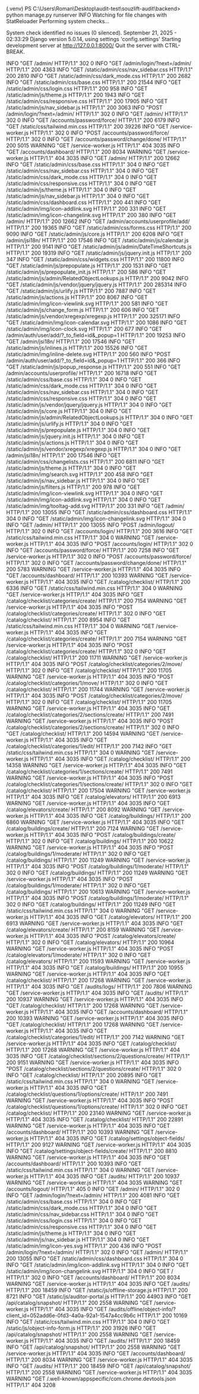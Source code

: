 (.venv) PS C:\Users\Roman\Desktop\audit-test\souzlift-audit\backend> python manage.py runserver
INFO Watching for file changes with StatReloader
Performing system checks...

System check identified no issues (0 silenced).
September 21, 2025 - 02:33:29
Django version 5.0.14, using settings 'config.settings'
Starting development server at http://127.0.0.1:8000/
Quit the server with CTRL-BREAK.

INFO "GET /admin/ HTTP/1.1" 302 0
INFO "GET /admin/login/?next=/admin/ HTTP/1.1" 200 4363
INFO "GET /static/admin/css/nav_sidebar.css HTTP/1.1" 200 2810
INFO "GET /static/admin/css/dark_mode.css HTTP/1.1" 200 2682
INFO "GET /static/admin/css/base.css HTTP/1.1" 200 21544
INFO "GET /static/admin/css/login.css HTTP/1.1" 200 958
INFO "GET /static/admin/js/theme.js HTTP/1.1" 200 1943
INFO "GET /static/admin/css/responsive.css HTTP/1.1" 200 17905
INFO "GET /static/admin/js/nav_sidebar.js HTTP/1.1" 200 3063
INFO "POST /admin/login/?next=/admin/ HTTP/1.1" 302 0
INFO "GET /admin/ HTTP/1.1" 302 0
INFO "GET /accounts/password/force/ HTTP/1.1" 200 6179
INFO "GET /static/css/tailwind.min.css HTTP/1.1" 200 39226
INFO "GET /service-worker.js HTTP/1.1" 302 0
INFO "POST /accounts/password/force/ HTTP/1.1" 302 0
INFO "GET /accounts/password/change/done/ HTTP/1.1" 200 5015
WARNING "GET /service-worker.js HTTP/1.1" 404 3035
INFO "GET /accounts/dashboard/ HTTP/1.1" 200 8034
WARNING "GET /service-worker.js HTTP/1.1" 404 3035
INFO "GET /admin/ HTTP/1.1" 200 12662
INFO "GET /static/admin/css/base.css HTTP/1.1" 304 0
INFO "GET /static/admin/css/nav_sidebar.css HTTP/1.1" 304 0
INFO "GET /static/admin/css/dark_mode.css HTTP/1.1" 304 0
INFO "GET /static/admin/css/responsive.css HTTP/1.1" 304 0
INFO "GET /static/admin/js/theme.js HTTP/1.1" 304 0
INFO "GET /static/admin/js/nav_sidebar.js HTTP/1.1" 304 0
INFO "GET /static/admin/css/dashboard.css HTTP/1.1" 200 441
INFO "GET /static/admin/img/icon-addlink.svg HTTP/1.1" 200 331
INFO "GET /static/admin/img/icon-changelink.svg HTTP/1.1" 200 380
INFO "GET /admin/ HTTP/1.1" 200 12662
INFO "GET /admin/accounts/userprofile/add/ HTTP/1.1" 200 19365
INFO "GET /static/admin/css/forms.css HTTP/1.1" 200 9090
INFO "GET /static/admin/js/core.js HTTP/1.1" 200 6208
INFO "GET /admin/jsi18n/ HTTP/1.1" 200 17546
INFO "GET /static/admin/js/calendar.js HTTP/1.1" 200 9141
INFO "GET /static/admin/js/admin/DateTimeShortcuts.js HTTP/1.1" 200 19319
INFO "GET /static/admin/js/jquery.init.js HTTP/1.1" 200 347
INFO "GET /static/admin/css/widgets.css HTTP/1.1" 200 11800
INFO "GET /static/admin/js/prepopulate.js HTTP/1.1" 200 1531
INFO "GET /static/admin/js/prepopulate_init.js HTTP/1.1" 200 586
INFO "GET /static/admin/js/admin/RelatedObjectLookups.js HTTP/1.1" 200 9042
INFO "GET /static/admin/js/vendor/jquery/jquery.js HTTP/1.1" 200 285314
INFO "GET /static/admin/js/urlify.js HTTP/1.1" 200 7887
INFO "GET /static/admin/js/actions.js HTTP/1.1" 200 8067
INFO "GET /static/admin/img/icon-viewlink.svg HTTP/1.1" 200 581
INFO "GET /static/admin/js/change_form.js HTTP/1.1" 200 606
INFO "GET /static/admin/js/vendor/xregexp/xregexp.js HTTP/1.1" 200 325171
INFO "GET /static/admin/img/icon-calendar.svg HTTP/1.1" 200 1086
INFO "GET /static/admin/img/icon-clock.svg HTTP/1.1" 200 677
INFO "GET /admin/auth/user/add/?_to_field=id&_popup=1 HTTP/1.1" 200 19253
INFO "GET /admin/jsi18n/ HTTP/1.1" 200 17546
INFO "GET /static/admin/js/inlines.js HTTP/1.1" 200 15526
INFO "GET /static/admin/img/inline-delete.svg HTTP/1.1" 200 560
INFO "POST /admin/auth/user/add/?_to_field=id&_popup=1 HTTP/1.1" 200 366
INFO "GET /static/admin/js/popup_response.js HTTP/1.1" 200 551
INFO "GET /admin/accounts/userprofile/ HTTP/1.1" 200 16718
INFO "GET /static/admin/css/base.css HTTP/1.1" 304 0
INFO "GET /static/admin/css/dark_mode.css HTTP/1.1" 304 0
INFO "GET /static/admin/css/nav_sidebar.css HTTP/1.1" 304 0
INFO "GET /static/admin/css/responsive.css HTTP/1.1" 304 0
INFO "GET /static/admin/js/vendor/jquery/jquery.js HTTP/1.1" 304 0
INFO "GET /static/admin/js/core.js HTTP/1.1" 304 0
INFO "GET /static/admin/js/admin/RelatedObjectLookups.js HTTP/1.1" 304 0
INFO "GET /static/admin/js/urlify.js HTTP/1.1" 304 0
INFO "GET /static/admin/js/prepopulate.js HTTP/1.1" 304 0
INFO "GET /static/admin/js/jquery.init.js HTTP/1.1" 304 0
INFO "GET /static/admin/js/actions.js HTTP/1.1" 304 0
INFO "GET /static/admin/js/vendor/xregexp/xregexp.js HTTP/1.1" 304 0
INFO "GET /admin/jsi18n/ HTTP/1.1" 200 17546
INFO "GET /static/admin/css/changelists.css HTTP/1.1" 200 6811
INFO "GET /static/admin/js/theme.js HTTP/1.1" 304 0
INFO "GET /static/admin/img/search.svg HTTP/1.1" 200 458
INFO "GET /static/admin/js/nav_sidebar.js HTTP/1.1" 304 0
INFO "GET /static/admin/js/filters.js HTTP/1.1" 200 978
INFO "GET /static/admin/img/icon-viewlink.svg HTTP/1.1" 304 0
INFO "GET /static/admin/img/icon-addlink.svg HTTP/1.1" 304 0
INFO "GET /static/admin/img/tooltag-add.svg HTTP/1.1" 200 331
INFO "GET /admin/ HTTP/1.1" 200 13055
INFO "GET /static/admin/css/dashboard.css HTTP/1.1" 304 0
INFO "GET /static/admin/img/icon-changelink.svg HTTP/1.1" 304 0
INFO "GET /admin/ HTTP/1.1" 200 13055
INFO "POST /admin/logout/ HTTP/1.1" 302 0
INFO "GET /accounts/login/ HTTP/1.1" 200 3616
INFO "GET /static/css/tailwind.min.css HTTP/1.1" 304 0
WARNING "GET /service-worker.js HTTP/1.1" 404 3035
INFO "POST /accounts/login/ HTTP/1.1" 302 0
INFO "GET /accounts/password/force/ HTTP/1.1" 200 7258
INFO "GET /service-worker.js HTTP/1.1" 302 0
INFO "POST /accounts/password/force/ HTTP/1.1" 302 0
INFO "GET /accounts/password/change/done/ HTTP/1.1" 200 5783
WARNING "GET /service-worker.js HTTP/1.1" 404 3035
INFO "GET /accounts/dashboard/ HTTP/1.1" 200 10393
WARNING "GET /service-worker.js HTTP/1.1" 404 3035
INFO "GET /catalog/checklist/ HTTP/1.1" 200 6336
INFO "GET /static/css/tailwind.min.css HTTP/1.1" 304 0
WARNING "GET /service-worker.js HTTP/1.1" 404 3035
INFO "GET /catalog/checklist/categories/create/ HTTP/1.1" 200 7154
WARNING "GET /service-worker.js HTTP/1.1" 404 3035
INFO "POST /catalog/checklist/categories/create/ HTTP/1.1" 302 0
INFO "GET /catalog/checklist/ HTTP/1.1" 200 8954
INFO "GET /static/css/tailwind.min.css HTTP/1.1" 304 0
WARNING "GET /service-worker.js HTTP/1.1" 404 3035
INFO "GET /catalog/checklist/categories/create/ HTTP/1.1" 200 7154
WARNING "GET /service-worker.js HTTP/1.1" 404 3035
INFO "POST /catalog/checklist/categories/create/ HTTP/1.1" 302 0
INFO "GET /catalog/checklist/ HTTP/1.1" 200 11711
WARNING "GET /service-worker.js HTTP/1.1" 404 3035
INFO "POST /catalog/checklist/categories/2/move/ HTTP/1.1" 302 0
INFO "GET /catalog/checklist/ HTTP/1.1" 200 11705
WARNING "GET /service-worker.js HTTP/1.1" 404 3035
INFO "POST /catalog/checklist/categories/1/move/ HTTP/1.1" 302 0
INFO "GET /catalog/checklist/ HTTP/1.1" 200 11744
WARNING "GET /service-worker.js HTTP/1.1" 404 3035
INFO "POST /catalog/checklist/categories/2/move/ HTTP/1.1" 302 0
INFO "GET /catalog/checklist/ HTTP/1.1" 200 11705
WARNING "GET /service-worker.js HTTP/1.1" 404 3035
INFO "GET /catalog/checklist/categories/2/sections/create/ HTTP/1.1" 200 7491
WARNING "GET /service-worker.js HTTP/1.1" 404 3035
INFO "POST /catalog/checklist/categories/2/sections/create/ HTTP/1.1" 302 0
INFO "GET /catalog/checklist/ HTTP/1.1" 200 14594
WARNING "GET /service-worker.js HTTP/1.1" 404 3035
INFO "GET /catalog/checklist/categories/1/edit/ HTTP/1.1" 200 7142
INFO "GET /static/css/tailwind.min.css HTTP/1.1" 304 0
WARNING "GET /service-worker.js HTTP/1.1" 404 3035
INFO "GET /catalog/checklist/ HTTP/1.1" 200 14358
WARNING "GET /service-worker.js HTTP/1.1" 404 3035
INFO "GET /catalog/checklist/categories/1/sections/create/ HTTP/1.1" 200 7491
WARNING "GET /service-worker.js HTTP/1.1" 404 3035
INFO "POST /catalog/checklist/categories/1/sections/create/ HTTP/1.1" 302 0
INFO "GET /catalog/checklist/ HTTP/1.1" 200 17504
WARNING "GET /service-worker.js HTTP/1.1" 404 3035
INFO "GET /catalog/elevators/ HTTP/1.1" 200 6913
WARNING "GET /service-worker.js HTTP/1.1" 404 3035
INFO "GET /catalog/elevators/create/ HTTP/1.1" 200 8092
WARNING "GET /service-worker.js HTTP/1.1" 404 3035
INFO "GET /catalog/buildings/ HTTP/1.1" 200 6860
WARNING "GET /service-worker.js HTTP/1.1" 404 3035
INFO "GET /catalog/buildings/create/ HTTP/1.1" 200 7124
WARNING "GET /service-worker.js HTTP/1.1" 404 3035
INFO "POST /catalog/buildings/create/ HTTP/1.1" 302 0
INFO "GET /catalog/buildings/ HTTP/1.1" 200 10622
WARNING "GET /service-worker.js HTTP/1.1" 404 3035
INFO "POST /catalog/buildings/1/moderate/ HTTP/1.1" 302 0
INFO "GET /catalog/buildings/ HTTP/1.1" 200 11249
WARNING "GET /service-worker.js HTTP/1.1" 404 3035
INFO "POST /catalog/buildings/1/moderate/ HTTP/1.1" 302 0
INFO "GET /catalog/buildings/ HTTP/1.1" 200 11249
WARNING "GET /service-worker.js HTTP/1.1" 404 3035
INFO "POST /catalog/buildings/1/moderate/ HTTP/1.1" 302 0
INFO "GET /catalog/buildings/ HTTP/1.1" 200 10613
WARNING "GET /service-worker.js HTTP/1.1" 404 3035
INFO "POST /catalog/buildings/1/moderate/ HTTP/1.1" 302 0
INFO "GET /catalog/buildings/ HTTP/1.1" 200 11249
INFO "GET /static/css/tailwind.min.css HTTP/1.1" 304 0
WARNING "GET /service-worker.js HTTP/1.1" 404 3035
INFO "GET /catalog/elevators/ HTTP/1.1" 200 6913
WARNING "GET /service-worker.js HTTP/1.1" 404 3035
INFO "GET /catalog/elevators/create/ HTTP/1.1" 200 8159
WARNING "GET /service-worker.js HTTP/1.1" 404 3035
INFO "POST /catalog/elevators/create/ HTTP/1.1" 302 0
INFO "GET /catalog/elevators/ HTTP/1.1" 200 10964
WARNING "GET /service-worker.js HTTP/1.1" 404 3035
INFO "POST /catalog/elevators/1/moderate/ HTTP/1.1" 302 0
INFO "GET /catalog/elevators/ HTTP/1.1" 200 11593
WARNING "GET /service-worker.js HTTP/1.1" 404 3035
INFO "GET /catalog/buildings/ HTTP/1.1" 200 10955
WARNING "GET /service-worker.js HTTP/1.1" 404 3035
INFO "GET /catalog/checklist/ HTTP/1.1" 200 17268
WARNING "GET /service-worker.js HTTP/1.1" 404 3035
INFO "GET /audits/logs/ HTTP/1.1" 200 7806
WARNING "GET /service-worker.js HTTP/1.1" 404 3035
INFO "GET /audits/ HTTP/1.1" 200 10937
WARNING "GET /service-worker.js HTTP/1.1" 404 3035
INFO "GET /catalog/checklist/ HTTP/1.1" 200 17268
WARNING "GET /service-worker.js HTTP/1.1" 404 3035
INFO "GET /accounts/dashboard/ HTTP/1.1" 200 10393
WARNING "GET /service-worker.js HTTP/1.1" 404 3035
INFO "GET /catalog/checklist/ HTTP/1.1" 200 17268
WARNING "GET /service-worker.js HTTP/1.1" 404 3035
INFO "GET /catalog/checklist/categories/1/edit/ HTTP/1.1" 200 7142
WARNING "GET /service-worker.js HTTP/1.1" 404 3035
INFO "GET /catalog/checklist/ HTTP/1.1" 200 17268
WARNING "GET /service-worker.js HTTP/1.1" 404 3035
INFO "GET /catalog/checklist/sections/2/questions/create/ HTTP/1.1" 200 9151
WARNING "GET /service-worker.js HTTP/1.1" 404 3035
INFO "POST /catalog/checklist/sections/2/questions/create/ HTTP/1.1" 302 0
INFO "GET /catalog/checklist/ HTTP/1.1" 200 20895
INFO "GET /static/css/tailwind.min.css HTTP/1.1" 304 0
WARNING "GET /service-worker.js HTTP/1.1" 404 3035
INFO "GET /catalog/checklist/questions/1/options/create/ HTTP/1.1" 200 7491
WARNING "GET /service-worker.js HTTP/1.1" 404 3035
INFO "POST /catalog/checklist/questions/1/options/create/ HTTP/1.1" 302 0
INFO "GET /catalog/checklist/ HTTP/1.1" 200 23140
WARNING "GET /service-worker.js HTTP/1.1" 404 3035
INFO "GET /catalog/checklist/ HTTP/1.1" 200 22891
WARNING "GET /service-worker.js HTTP/1.1" 404 3035
INFO "GET /accounts/dashboard/ HTTP/1.1" 200 10393
WARNING "GET /service-worker.js HTTP/1.1" 404 3035
INFO "GET /catalog/settings/object-fields/ HTTP/1.1" 200 9127
WARNING "GET /service-worker.js HTTP/1.1" 404 3035
INFO "GET /catalog/settings/object-fields/create/ HTTP/1.1" 200 8810
WARNING "GET /service-worker.js HTTP/1.1" 404 3035
INFO "GET /accounts/dashboard/ HTTP/1.1" 200 10393
INFO "GET /static/css/tailwind.min.css HTTP/1.1" 304 0
WARNING "GET /service-worker.js HTTP/1.1" 404 3035
INFO "GET /audits/ HTTP/1.1" 200 10937
WARNING "GET /service-worker.js HTTP/1.1" 404 3035
WARNING "GET /accounts/logout/ HTTP/1.1" 405 0
INFO "GET /admin/ HTTP/1.1" 302 0
INFO "GET /admin/login/?next=/admin/ HTTP/1.1" 200 4081
INFO "GET /static/admin/css/base.css HTTP/1.1" 304 0
INFO "GET /static/admin/css/dark_mode.css HTTP/1.1" 304 0
INFO "GET /static/admin/css/nav_sidebar.css HTTP/1.1" 304 0
INFO "GET /static/admin/css/login.css HTTP/1.1" 304 0
INFO "GET /static/admin/css/responsive.css HTTP/1.1" 304 0
INFO "GET /static/admin/js/theme.js HTTP/1.1" 304 0
INFO "GET /static/admin/js/nav_sidebar.js HTTP/1.1" 304 0
INFO "GET /static/admin/img/icon-yes.svg HTTP/1.1" 200 436
INFO "POST /admin/login/?next=/admin/ HTTP/1.1" 302 0
INFO "GET /admin/ HTTP/1.1" 200 13055
INFO "GET /static/admin/css/dashboard.css HTTP/1.1" 304 0
INFO "GET /static/admin/img/icon-addlink.svg HTTP/1.1" 304 0
INFO "GET /static/admin/img/icon-changelink.svg HTTP/1.1" 304 0
INFO "GET / HTTP/1.1" 302 0
INFO "GET /accounts/dashboard/ HTTP/1.1" 200 8034
WARNING "GET /service-worker.js HTTP/1.1" 404 3035
INFO "GET /audits/ HTTP/1.1" 200 18459
INFO "GET /static/js/offline-storage.js HTTP/1.1" 200 8721
INFO "GET /static/js/auditor-portal.js HTTP/1.1" 200 44903
INFO "GET /api/catalog/snapshot/ HTTP/1.1" 200 2558
WARNING "GET /service-worker.js HTTP/1.1" 404 3035
INFO "GET /audits/offline/object-info/?client_id=052add6e-0fd3-4a0a-92a1-1547a4cc9b6c HTTP/1.1" 200 10169
INFO "GET /static/css/tailwind.min.css HTTP/1.1" 304 0
INFO "GET /static/js/object-info-form.js HTTP/1.1" 200 31926
INFO "GET /api/catalog/snapshot/ HTTP/1.1" 200 2558
WARNING "GET /service-worker.js HTTP/1.1" 404 3035
INFO "GET /audits/ HTTP/1.1" 200 18459
INFO "GET /api/catalog/snapshot/ HTTP/1.1" 200 2558
WARNING "GET /service-worker.js HTTP/1.1" 404 3035
INFO "GET /accounts/dashboard/ HTTP/1.1" 200 8034
WARNING "GET /service-worker.js HTTP/1.1" 404 3035
INFO "GET /audits/ HTTP/1.1" 200 18459
INFO "GET /api/catalog/snapshot/ HTTP/1.1" 200 2558
WARNING "GET /service-worker.js HTTP/1.1" 404 3035
WARNING "GET /.well-known/appspecific/com.chrome.devtools.json HTTP/1.1" 404 3208

